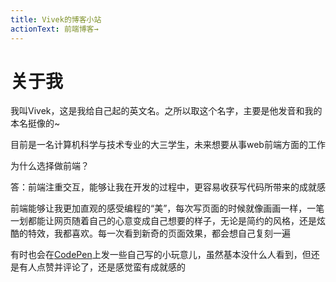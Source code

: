 ```yaml
---
title: Vivek的博客小站
actionText: 前端博客→
---
```


# 关于我

我叫Vivek，这是我给自己起的英文名。之所以取这个名字，主要是他发音和我的本名挺像的~

目前是一名计算机科学与技术专业的大三学生，未来想要从事web前端方面的工作

为什么选择做前端？

答：前端注重交互，能够让我在开发的过程中，更容易收获写代码所带来的成就感

前端能够让我更加直观的感受编程的“美”，每次写页面的时候就像画画一样，一笔一划都能让网页随着自己的心意变成自己想要的样子，无论是简约的风格，还是炫酷的特效，我都喜欢。每一次看到新奇的页面效果，都会想自己复刻一遍

有时也会在[CodePen](https://codepen.io/eddievandeer)上发一些自己写的小玩意儿，虽然基本没什么人看到，但还是有人点赞并评论了，还是感觉蛮有成就感的

